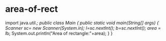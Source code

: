 # area-of-rect

import java.util.*;
public class Main {
    public static void main(String[] args) {
        Scanner sc= new Scanner(System.in);
        l=sc.nextInt();
        b=sc.nextInt();
        area = l*b;
        System.out.println("Area of rectangle:"+area);
    }
}
